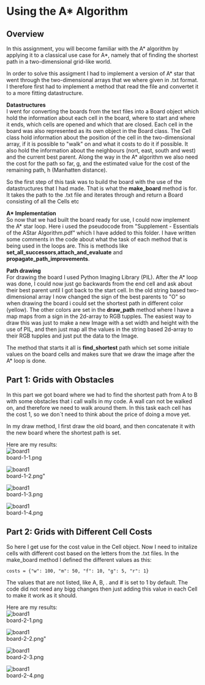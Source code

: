# Using the A* Algorithm

## Overview
In this assignment, you will become familiar with the A* algorithm by applying it 
to a classical use case for A*, namely that of finding the shortest path in a 
two-dimensional grid-like world.

In order to solve this assigment I had to implement a version of A* star that went 
through the two-dimensional arrays that we where given in .txt format. I therefore 
first had to implement a method that read the file and convertet it to a more
fitting datastructure.

**Datastructures**   
I went for converting the boards from the text files into a Board object which hold the
information about each cell in the board, where to start and where it ends, which cells
are opened and which that are closed. Each cell in the board was also represented as its
own object in the Board class. The Cell class hold information about the position of
the cell in the two-dimensional array, if it is possible to "walk" on and what it costs
to do it if possible. It also hold the information about the neighbours (nort, east, 
south and west) and the current best parent. Along the way in the A* algorithm we also
need the cost for the path so far, g, and the estimated value for the cost of the 
remaining path, h (Manhatten distance).

So the first step of this task was to build the board with the use of the datastructures
that I had made. That is what the **make_board** method is for. It takes the path to
the .txt file and iterates through and return a Board consisting of all the Cells etc


**A\* Implementation**  
So now that we had built the board ready for use, I could now implement the A* star 
loop. Here i used the pseudocode from "Supplement - Essentials of the AStar Algorithm.pdf"
which I have added to this folder. I have written some comments in the code about
what the task of each method that is being used in the loops are. This is methods like
**set_all_successors**,**attach_and_evaluate** and **propagate_path_improvements**. 

**Path drawing**  
For drawing the board I used Python Imaging Library (PIL). After the A* loop was done,
I could now just go backwards from the end cell and ask about their best parent until
I got back to the start cell. In the old string based two-dimensional array I now changed
the sign of the best parents to "O" so when drawing the board i could set the 
shortest path in different color (yellow). The other colors are set in the **draw_path** 
method where I have a map maps from a sign in the 2d-array to RGB tupples. 
The easiest way to draw this was just to make a new Image with a set width and height 
with the use of PIL, and then just map all the values in the string based 2d-array 
to their RGB tupples and just put the data to the Image. 

The method that starts it all is **find_shortest** path which set some initiale values on
the board cells and makes sure that we draw the image after the A* loop is done.

## Part 1: Grids with Obstacles
In this part we got board where we had to find the shortest path from A to B with
some obstacles that i call walls in my code. A wall can not be walked on, and therefore
we need to walk around them. In this task each cell has the cost 1, so we don´t need to
think about the price of doing a move yet. 

In my draw method, I first draw the old board, and then concatenate it with the new board 
where the shortest path is set. 

Here are my results:  
![board1](./img/board-1-1.png)  
board-1-1.png  

![board1](./img/board-1-2.png)  
board-1-2.png"  

![board1](./img/board-1-3.png)   
board-1-3.png  

![board1](./img/board-1-4.png)   
board-1-4.png  


## Part 2: Grids with Different Cell Costs
So here I get use for the cost value in the Cell object. Now I need to initalize cells
with different cost based on the letters from the .txt files. In the make_board method
I defined the different values as this:
 
``
costs = {"w": 100, "m": 50, "f": 10, "g": 5, "r": 1}
``

The values that are not listed, like A, B, . and # is set to 1 by default. 
The code did not need any bigg changes then just adding this value in each Cell to 
make it work as it should.

Here are my results:  
![board1](./img/board-2-1.png)  
board-2-1.png  

![board1](./img/board-2-2.png)  
board-2-2.png"  

![board1](./img/board-2-3.png)   
board-2-3.png  

![board1](./img/board-2-4.png)   
board-2-4.png  








